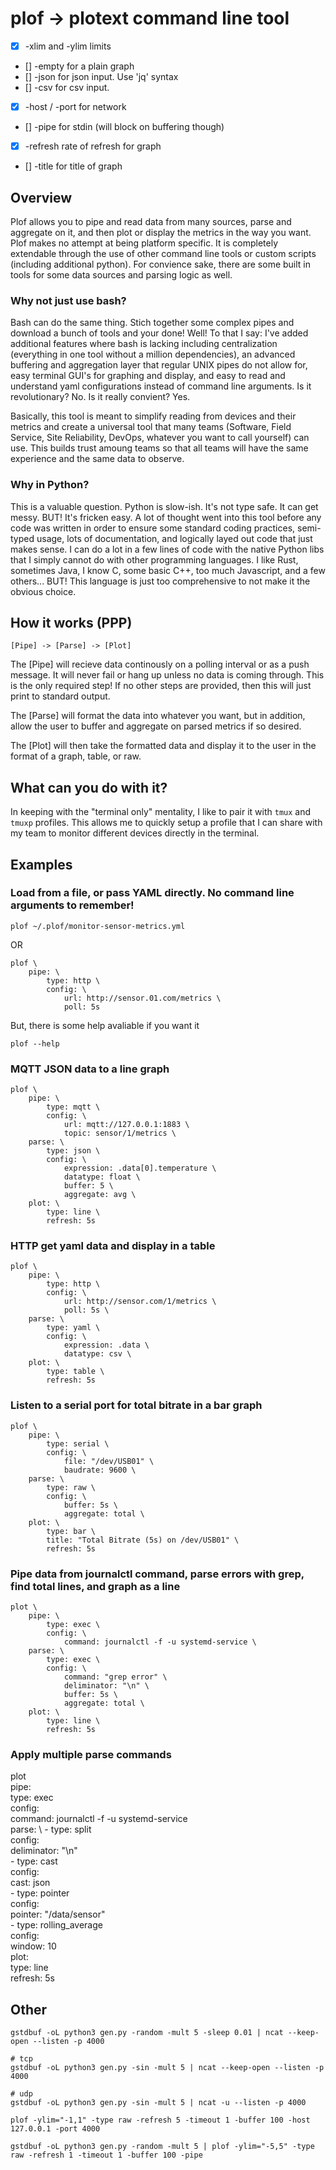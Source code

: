 # plof -> plotext command line tool

- [x] -xlim and -ylim limits
- [] -empty for a plain graph
- [] -json for json input. Use 'jq' syntax
- [] -csv for csv input.
- [x] -host / -port for network
- [] -pipe for stdin (will block on buffering though)
- [x] -refresh rate of refresh for graph
- [] -title for title of graph

## Overview

Plof allows you to pipe and read data from many sources, parse and aggregate on it, and then plot or display the metrics in the way you want. Plof makes no attempt at being platform specific. It is completely extendable through the use of other command line tools or custom scripts (including additional python). For convience sake, there are some built in tools for some data sources and parsing logic as well.

### Why not just use bash?

Bash can do the same thing. Stich together some complex pipes and download a bunch of tools and your done! Well! To that I say: I've added additional features where bash is lacking including centralization (everything in one tool without a million dependencies), an advanced buffering and aggregation layer that regular UNIX pipes do not allow for, easy terminal GUI's for graphing and display, and easy to read and understand yaml configurations instead of command line arguments. Is it revolutionary? No. Is it really convient? Yes.

Basically, this tool is meant to simplify reading from devices and their metrics and create a universal tool that many teams (Software, Field Service, Site Reliability, DevOps, whatever you want to call yourself) can use. This builds trust amoung teams so that all teams will have the same experience and the same data to observe.

### Why in Python?

This is a valuable question. Python is slow-ish. It's not type safe. It can get messy. BUT! It's fricken easy. A lot of thought went into this tool before any code was written in order to ensure some standard coding practices, semi-typed usage, lots of documentation, and logically layed out code that just makes sense. I can do a lot in a few lines of code with the native Python libs that I simply cannot do with other programming languages. I like Rust, sometimes Java, I know C, some basic C++, too much Javascript, and a few others... BUT! This language is just too comprehensive to not make it the obvious choice.



## How it works (PPP)

```
[Pipe] -> [Parse] -> [Plot]
```

The [Pipe] will recieve data continously on a polling interval or as a push message. It will never fail or hang up unless no data is coming through. This is the only required step! If no other steps are provided, then this will just print to standard output.

The [Parse] will format the data into whatever you want, but in addition, allow the user to buffer and aggregate on parsed metrics if so desired.

The [Plot] will then take the formatted data and display it to the user in the format of a graph, table, or raw.

## What can you do with it?

In keeping with the "terminal only" mentality, I like to pair it with `tmux` and `tmuxp` profiles. This allows me to quickly setup a profile that I can share with my team to monitor different devices directly in the terminal. 

## Examples

### Load from a file, or pass YAML directly. No command line arguments to remember!

```
plof ~/.plof/monitor-sensor-metrics.yml
```

OR

```
plof \
    pipe: \
        type: http \
        config: \
            url: http://sensor.01.com/metrics \
            poll: 5s
```

But, there is some help avaliable if you want it

```
plof --help
```

### MQTT JSON data to a line graph

```
plof \
    pipe: \
        type: mqtt \
        config: \
            url: mqtt://127.0.0.1:1883 \
            topic: sensor/1/metrics \
    parse: \
        type: json \
        config: \
            expression: .data[0].temperature \
            datatype: float \
            buffer: 5 \
            aggregate: avg \
    plot: \
        type: line \
        refresh: 5s
```

### HTTP get yaml data and display in a table

```
plof \
    pipe: \
        type: http \
        config: \
            url: http://sensor.com/1/metrics \
            poll: 5s \
    parse: \
        type: yaml \
        config: \
            expression: .data \
            datatype: csv \
    plot: \
        type: table \
        refresh: 5s
```

### Listen to a serial port for total bitrate in a bar graph

```
plof \
    pipe: \
        type: serial \
        config: \
            file: "/dev/USB01" \
            baudrate: 9600 \
    parse: \ 
        type: raw \
        config: \
            buffer: 5s \
            aggregate: total \
    plot: \
        type: bar \
        title: "Total Bitrate (5s) on /dev/USB01" \
        refresh: 5s
```

### Pipe data from journalctl command, parse errors with grep, find total lines, and graph as a line

```
plot \
    pipe: \
        type: exec \
        config: \
            command: journalctl -f -u systemd-service \
    parse: \
        type: exec \
        config: \
            command: "grep error" \
            deliminator: "\n" \
            buffer: 5s \
            aggregate: total \
    plot: \
        type: line \
        refresh: 5s
```

### Apply multiple parse commands

plot \
    pipe: \
        type: exec \
        config: \
            command: journalctl -f -u systemd-service \
    parse: \ 
        - type: split \
        config: \
            deliminator: "\n" \
        - type: cast \
        config: \
            cast: json \
        - type: pointer \
        config: \
            pointer: "/data/sensor" \
        - type: rolling_average \
        config: \
            window: 10 \
    plot: \
        type: line \
        refresh: 5s

## Other

```
gstdbuf -oL python3 gen.py -random -mult 5 -sleep 0.01 | ncat --keep-open --listen -p 4000

# tcp
gstdbuf -oL python3 gen.py -sin -mult 5 | ncat --keep-open --listen -p 4000

# udp
gstdbuf -oL python3 gen.py -sin -mult 5 | ncat -u --listen -p 4000 
```

```
plof -ylim="-1,1" -type raw -refresh 5 -timeout 1 -buffer 100 -host 127.0.0.1 -port 4000

gstdbuf -oL python3 gen.py -random -mult 5 | plof -ylim="-5,5" -type raw -refresh 1 -timeout 1 -buffer 100 -pipe
```

